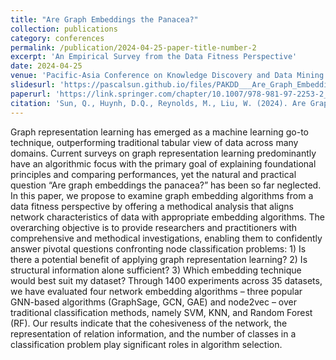```yaml
---
title: "Are Graph Embeddings the Panacea?"
collection: publications
category: conferences
permalink: /publication/2024-04-25-paper-title-number-2
excerpt: 'An Empirical Survey from the Data Fitness Perspective'
date: 2024-04-25
venue: 'Pacific-Asia Conference on Knowledge Discovery and Data Mining'
slidesurl: 'https://pascalsun.github.io/files/PAKDD___Are_Graph_Embeddings_the_Panacea_.pdf'
paperurl: 'https://link.springer.com/chapter/10.1007/978-981-97-2253-2_32'
citation: 'Sun, Q., Huynh, D.Q., Reynolds, M., Liu, W. (2024). Are Graph Embeddings the Panacea?. In: Yang, DN., Xie, X., Tseng, V.S., Pei, J., Huang, JW., Lin, J.CW. (eds) Advances in Knowledge Discovery and Data Mining. PAKDD 2024. Lecture Notes in Computer Science(), vol 14646. Springer, Singapore. https://doi.org/10.1007/978-981-97-2253-2_32'
---
```


Graph representation learning has emerged as a machine learning go-to technique, outperforming traditional tabular view
of data across many domains. Current surveys on graph representation learning predominantly have an algorithmic focus
with the primary goal of explaining foundational principles and comparing performances, yet the natural and practical
question “Are graph embeddings the panacea?” has been so far neglected. In this paper, we propose to examine graph
embedding algorithms from a data fitness perspective by offering a methodical analysis that aligns network
characteristics of data with appropriate embedding algorithms. The overarching objective is to provide researchers and
practitioners with comprehensive and methodical investigations, enabling them to confidently answer pivotal questions
confronting node classification problems: 1) Is there a potential benefit of applying graph representation learning? 2)
Is structural information alone sufficient? 3) Which embedding technique would best suit my dataset? Through 1400
experiments across 35 datasets, we have evaluated four network embedding algorithms – three popular GNN-based
algorithms (GraphSage, GCN, GAE) and node2vec – over traditional classification methods, namely SVM, KNN, and Random
Forest (RF). Our results indicate that the cohesiveness of the network, the representation of relation information, and
the number of classes in a classification problem play significant roles in algorithm selection.